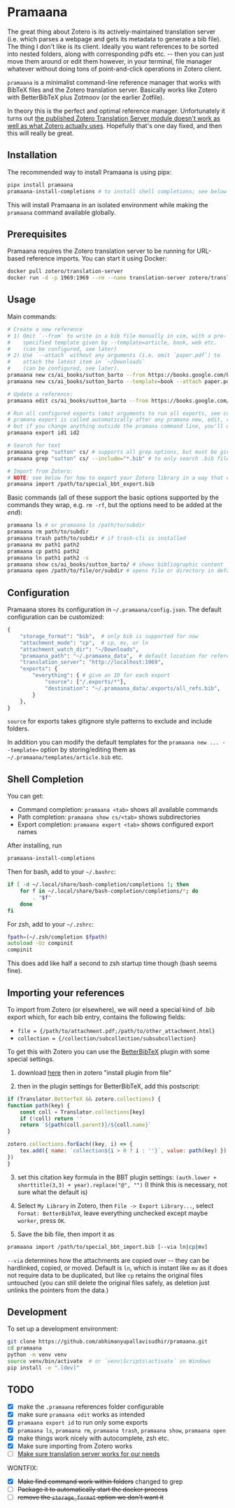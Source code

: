 # Pramaana

The great thing about Zotero is its actively-maintained translation server (i.e. which parses a webpage and gets its metadata to generate a bib file). The thing I don't like is its client. Ideally you want references to be sorted into nested folders, along with corresponding pdfs etc. -- then you can just move them around or edit them however, in your terminal, file manager whatever without doing tons of point-and-click operations in Zotero client.

`pramaana` is a minimalist command-line reference manager that works with BibTeX files and the Zotero translation server. Basically works like Zotero with BetterBibTeX plus Zotmoov (or the earlier Zotfile).

In theory this is the perfect and optimal reference manager. Unfortunately it turns out [the published Zotero Translation Server module doesn't work as well as what Zotero actually uses](https://github.com/zotero/translation-server/issues/179). Hopefully that's one day fixed, and then this will really be great.

## Installation

The recommended way to install Pramaana is using pipx:

```bash
pipx install pramaana
pramaana-install-completions # to install shell completions; see below though
```

This will install Pramaana in an isolated environment while making the `pramaana` command available globally.

## Prerequisites

Pramaana requires the Zotero translation server to be running for URL-based reference imports. You can start it using Docker:

```bash
docker pull zotero/translation-server
docker run -d -p 1969:1969 --rm --name translation-server zotero/translation-server
```

## Usage

Main commands:

```bash
# Create a new reference
# 1) Omit `--from` to write in a bib file manually in vim, with a pre-
#    specified template given by --template=article, book, web etc.
#    (can be configured, see later)
# 2) Use `--attach` without any arguments (i.e. omit `paper.pdf`) to 
#    attach the latest item in `~/Downloads`
#    (can be configured, see later).
pramaana new cs/ai_books/sutton_barto --from https://books.google.com/books?id=GDvW4MNMQ2wC --attach paper.pdf
pramaana new cs/ai_books/sutton_barto --template=book --attach paper.pdf

# Update a reference:
pramaana edit cs/ai_books/sutton_barto --from https://books.google.com/books?id=GDvW4MNMQ2wC --attach paper.pdf

# Run all configured exports (omit arguments to run all exports, see configuration below):
# pramana export is called automatically after any pramana new, edit, rm, trash, mv or cp operations
# but if you change anything outside the pramana command line, you'll want to run it afterward
pramaana export id1 id2

# Search for text
pramaana grep "sutton" cs/ # supports all grep options, but must be given at end
pramaana grep "sutton" cs/ --include="*.bib" # to only search .bib files (rather than e.g. pdf)

# Import from Zotero:
# NOTE: see below for how to export your Zotero library in a way that can be imported into Pramana
pramaana import /path/to/special_bbt_export.bib
```

Basic commands (all of these support the basic options supported by the commands they wrap, e.g. `rm -rf`, but the options need to be added at the *end*):

```bash
pramaana ls # or pramaana ls /path/to/subdir
pramaana rm path/to/subdir
pramaana trash path/to/subdir # if trash-cli is installed
pramaana mv path1 path2
pramaana cp path1 path2
pramaana ln path1 path2 -s
pramaana show cs/ai_books/sutton_barto/ # shows bibliographic content
pramaana open /path/to/file/or/subdir # opens file or directory in default application; omit arguments to just open the `pramaana_path` folder
```

## Configuration

Pramaana stores its configuration in `~/.pramaana/config.json`. The default configuration can be customized:

```python
{
    "storage_format": "bib",  # only bib is supported for now
    "attachment_mode": "cp",  # cp, mv, or ln
    "attachment_watch_dir": "~/Downloads",
    "pramaana_path": "~/.pramaana_data",  # default location for references
    "translation_server": "http://localhost:1969",  
    "exports": {
        "everything": { # give an ID for each export
            "source": ["/.exports/*"],
            "destination": "~/.pramaana_data/.exports/all_refs.bib",
        }
    },
}
```

`source` for exports takes gitignore style patterns to exclude and include folders.

In addition you can modify the default templates for the `pramaana new ... --template=` option by storing/editing them as `~/.pramaana/templates/article.bib` etc.

## Shell Completion

You can get:

- Command completion: `pramaana <tab>` shows all available commands
- Path completion: `pramaana show cs/<tab>` shows subdirectories
- Export completion: `pramaana export <tab>` shows configured export names

After installing, run

```bash
pramaana-install-completions
```
Then for bash, add to your `~/.bashrc`:

```bash
if [ -d ~/.local/share/bash-completion/completions ]; then
    for f in ~/.local/share/bash-completion/completions/*; do
        . "$f"
    done
fi
```

For zsh, add to your `~/.zshrc`:

```zsh
fpath=(~/.zsh/completion $fpath)
autoload -Uz compinit
compinit
```

This does add like half a second to zsh startup time though (bash seems fine).

## Importing your references

To import from Zotero (or elsewhere), we will need a special kind of .bib export which, for each bib entry, contains the following fields:
- `file = {/path/to/attachment.pdf;/path/to/other_attachment.html}`
- `collection = {/collection/subcollection/subsubcollection}`

To get this with Zotero you can use the [BetterBibTeX](https://github.com/retorquere/zotero-better-bibtex) plugin with some special settings.

1) download [here](https://github.com/retorquere/zotero-better-bibtex/releases/latest) then in zotero "install plugin from file"

2) then in the plugin settings for BetterBibTeX, add this postscript:

```javascript
if (Translator.BetterTeX && zotero.collections) {
function path(key) {
    const coll = Translator.collections[key]
    if (!coll) return ''
    return `${path(coll.parent)}/${coll.name}`
}

zotero.collections.forEach((key, i) => {
    tex.add({ name: `collection${i > 0 ? i : ''}`, value: path(key) })
})
}
```

3. set this citation key formula in the BBT plugin settings: `(auth.lower + shorttitle(3,3) + year).replace("@", "")` (I think this is necessary, not sure what the default is)

4. Select `My Library` in Zotero, then `File -> Export Library...`, select `Format: BetterBibTeX`, leave everything unchecked except maybe `worker`, press `OK`.

5. Save the bib file, then import it as

```bash
pramaana import /path/to/special_bbt_import.bib [--via ln|cp|mv]
```

`--via` determines how the attachments are copied over -- they can be hardlinked, copied, or moved. Default is `ln`, which is instant like `mv` as it does not require data to be duplicated, but like `cp` retains the original files untouched (you can still delete the original files safely, as deletion just unlinks the pointers from the data.)

## Development

To set up a development environment:

```bash
git clone https://github.com/abhimanyupallavisudhir/pramaana.git
cd pramaana
python -m venv venv
source venv/bin/activate  # or `venv\Scripts\activate` on Windows
pip install -e ".[dev]"
```

## TODO

- [x] make the `.pramaana` references folder configurable
- [x] make sure `pramaana edit` works as intended
- [x] `pramaana export id` to run only some exports
- [x] `pramaana ls`, `pramaana rm`, `pramaana trash`, `pramaana show`, `pramaana open`
- [x] make things work nicely with autocomplete, zsh etc.
- [x] Make sure importing from Zotero works
- [ ] [Make sure translation server works for our needs](https://github.com/zotero/translation-server/issues/179)

WONTFIX:
- [x] ~~Make find command work within folders~~ changed to grep
- [ ] ~~Package it to automatically start the docker process~~
- [ ] ~~remove the `storage_format` option we don't want it~~
